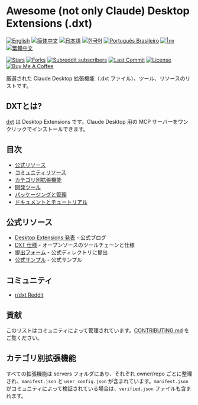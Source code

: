 # Awesome (not only Claude) Desktop Extensions (.dxt)

[![English](https://img.shields.io/badge/English-Click-yellow)](README.md)
[![简体中文](https://img.shields.io/badge/简体中文-点击查看-orange)](README.zh.md)
[![日本語](https://img.shields.io/badge/日本語-クリック-青)](README.ja.md)
[![한국어](https://img.shields.io/badge/한국어-클릭-yellow)](README.ko.md)
[![Português Brasileiro](https://img.shields.io/badge/Português_Brasileiro-Clique-green)](README.pt-BR.md)
[![ไทย](https://img.shields.io/badge/Thai-Click-blue)](README.th.md)
[![繁體中文](https://img.shields.io/badge/繁體中文-點擊查看-orange)](README.zh-TW.md)

[![Stars](https://img.shields.io/github/stars/milisp/awesome-claude-dxt?style=social)](https://github.com/milisp/awesome-claude-dxt/stargazers)
[![Forks](https://img.shields.io/github/forks/milisp/awesome-claude-dxt?style=social)](https://github.com/milisp/awesome-claude-dxt/network/members)
[![Subreddit subscribers](https://img.shields.io/reddit/subreddit-subscribers/dxt?style=flat&logo=reddit&label=subreddit)](https://www.reddit.com/r/dxt/)
[![Last Commit](https://img.shields.io/github/last-commit/milisp/awesome-claude-dxt)](https://github.com/milisp/awesome-claude-dxt/commits)
[![License](https://img.shields.io/github/license/milisp/awesome-claude-dxt)](LICENSE)
[![Buy Me A Coffee](https://img.shields.io/badge/Buy%20Me%20a%20Coffee-yellow?logo=buymeacoffee)](https://www.buymeacoffee.com/milisp)

厳選された Claude Desktop 拡張機能（.dxt ファイル）、ツール、リソースのリストです。

## DXTとは?

[dxt](https://www.anthropic.com/engineering/desktop-extensions) は Desktop Extensions です。Claude Desktop 用の MCP サーバーをワンクリックでインストールできます。

## 目次
- [公式リソース](#公式リソース)
- [コミュニティリソース](#コミュニティリソース)
- [カテゴリ別拡張機能](#カテゴリ別拡張機能)
- [開発ツール](#開発ツール)
- [パッケージングと管理](#パッケージングと管理)
- [ドキュメントとチュートリアル](#ドキュメントとチュートリアル)

## 公式リソース
- [Desktop Extensions 発表](https://www.anthropic.com/engineering/desktop-extensions) - 公式ブログ
- [DXT 仕様](https://github.com/anthropics/dxt) - オープンソースのツールチェーンと仕様
- [提出フォーム](https://forms.gle/tyiAZvch1kDADKoP9) - 公式ディレクトリに提出
- [公式サンプル](https://github.com/anthropics/dxt/tree/main/examples) - 公式サンプル

## コミュニティ

* [r/dxt Reddit](https://www.reddit.com/r/dxt)

## 貢献
このリストはコミュニティによって管理されています。[CONTRIBUTING.md](CONTRIBUTING.md) をご覧ください。

## カテゴリ別拡張機能

すべての拡張機能は servers フォルダにあり、それぞれ owner/repo ごとに整理され、`manifest.json` と `user_config.json` が含まれています。`manifest.json` がコミュニティによって検証されている場合は、`verified.json` ファイルも含まれます。

<!-- 必要に応じて内容を翻訳・追加してください -->
